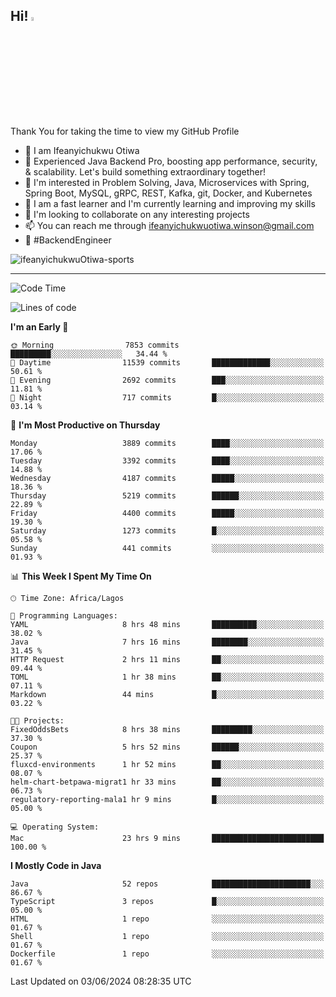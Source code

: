 <!-- BLOG-POST-LIST:START --><!-- BLOG-POST-LIST:END -->

## Hi! <img src="https://media.giphy.com/media/hvRJCLFzcasrR4ia7z/giphy.gif" width="4%"> 

Thank You for taking the time to view my GitHub Profile

- 👋 I am Ifeanyichukwu Otiwa
- 🚀 Experienced Java Backend Pro, boosting app performance, security, & scalability. Let's build something extraordinary together!
- 👀 I'm interested in Problem Solving, Java, Microservices with Spring, Spring Boot, MySQL, gRPC, REST, Kafka, git, Docker, and Kubernetes
- 🌱 I am a fast learner and I'm currently learning and improving my skills
- 💞️ I'm looking to collaborate on any interesting projects
- 📫 You can reach me through ifeanyichukwuotiwa.winson@gmail.com
- 🚀 #BackendEngineer

<p align="left" marginTop="10px"> <img src="https://komarev.com/ghpvc/?username=ifeanyichukwuOtiwa-sports&label=Profile%20views&color=0e75b6&style=for-the-badge" alt="ifeanyichukwuOtiwa-sports" /> </p>

***

<!--START_SECTION:waka-->
![Code Time](http://img.shields.io/badge/Code%20Time-2%2C588%20hrs%2017%20mins-blue)

![Lines of code](https://img.shields.io/badge/From%20Hello%20World%20I%27ve%20Written-5.8%20million%20lines%20of%20code-blue)

**I'm an Early 🐤** 

```text
🌞 Morning                7853 commits        █████████░░░░░░░░░░░░░░░░   34.44 % 
🌆 Daytime                11539 commits       █████████████░░░░░░░░░░░░   50.61 % 
🌃 Evening                2692 commits        ███░░░░░░░░░░░░░░░░░░░░░░   11.81 % 
🌙 Night                  717 commits         █░░░░░░░░░░░░░░░░░░░░░░░░   03.14 % 
```
📅 **I'm Most Productive on Thursday** 

```text
Monday                   3889 commits        ████░░░░░░░░░░░░░░░░░░░░░   17.06 % 
Tuesday                  3392 commits        ████░░░░░░░░░░░░░░░░░░░░░   14.88 % 
Wednesday                4187 commits        █████░░░░░░░░░░░░░░░░░░░░   18.36 % 
Thursday                 5219 commits        ██████░░░░░░░░░░░░░░░░░░░   22.89 % 
Friday                   4400 commits        █████░░░░░░░░░░░░░░░░░░░░   19.30 % 
Saturday                 1273 commits        █░░░░░░░░░░░░░░░░░░░░░░░░   05.58 % 
Sunday                   441 commits         ░░░░░░░░░░░░░░░░░░░░░░░░░   01.93 % 
```


📊 **This Week I Spent My Time On** 

```text
🕑︎ Time Zone: Africa/Lagos

💬 Programming Languages: 
YAML                     8 hrs 48 mins       ██████████░░░░░░░░░░░░░░░   38.02 % 
Java                     7 hrs 16 mins       ████████░░░░░░░░░░░░░░░░░   31.45 % 
HTTP Request             2 hrs 11 mins       ██░░░░░░░░░░░░░░░░░░░░░░░   09.44 % 
TOML                     1 hr 38 mins        ██░░░░░░░░░░░░░░░░░░░░░░░   07.11 % 
Markdown                 44 mins             █░░░░░░░░░░░░░░░░░░░░░░░░   03.22 % 

🐱‍💻 Projects: 
FixedOddsBets            8 hrs 38 mins       █████████░░░░░░░░░░░░░░░░   37.30 % 
Coupon                   5 hrs 52 mins       ██████░░░░░░░░░░░░░░░░░░░   25.37 % 
fluxcd-environments      1 hr 52 mins        ██░░░░░░░░░░░░░░░░░░░░░░░   08.07 % 
helm-chart-betpawa-migrat1 hr 33 mins        ██░░░░░░░░░░░░░░░░░░░░░░░   06.73 % 
regulatory-reporting-mala1 hr 9 mins         █░░░░░░░░░░░░░░░░░░░░░░░░   05.00 % 

💻 Operating System: 
Mac                      23 hrs 9 mins       █████████████████████████   100.00 % 
```

**I Mostly Code in Java** 

```text
Java                     52 repos            ██████████████████████░░░   86.67 % 
TypeScript               3 repos             █░░░░░░░░░░░░░░░░░░░░░░░░   05.00 % 
HTML                     1 repo              ░░░░░░░░░░░░░░░░░░░░░░░░░   01.67 % 
Shell                    1 repo              ░░░░░░░░░░░░░░░░░░░░░░░░░   01.67 % 
Dockerfile               1 repo              ░░░░░░░░░░░░░░░░░░░░░░░░░   01.67 % 
```




 Last Updated on 03/06/2024 08:28:35 UTC
<!--END_SECTION:waka-->

<!--
<p align="center">
![trophy](https://github-profile-trophy.vercel.app/?username=ifeanyichukwuOtiwa-sports&theme=onedark) (https://github.com/ryo-ma/github-profile-trophy)
</p>
-->

<!---
ifeanyi-otiwa/ifeanyi-otiwa is a ✨ special ✨ repository because its `README.md` (this file) appears on your GitHub profile.
You can click the Preview link to take a look at your changes.
--->
